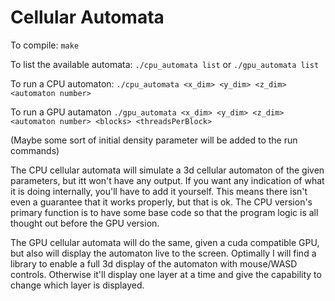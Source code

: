 # Cellular Automata

To compile: `make`

To list the available automata: `./cpu_automata list` or `./gpu_automata list`

To run a CPU automaton: `./cpu_automata <x_dim> <y_dim> <z_dim> <automaton number>`

To run a GPU autamaton  `./gpu_automata <x_dim> <y_dim> <z_dim> <automaton number> <blocks> <threadsPerBlock>`

(Maybe some sort of initial density parameter will be added to the run commands)

The CPU cellular automata will simulate a 3d cellular automaton of the given parameters,
but itt won't have any output. If you want any indication of what it is doing internally,
you'll have to add it yourself. This means there isn't even a guarantee that it works
properly, but that is ok. The CPU version's primary function is to have some base code
so that the program logic is all thought out before the GPU version.

The GPU cellular automata will do the same, given a cuda compatible GPU, but also will
display the automaton live to the screen. Optimally I will find a library to enable
a full 3d display of the automaton with mouse/WASD controls. Otherwise it'll display
one layer at a time and give the capability to change which layer is displayed.
